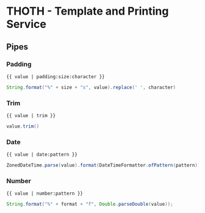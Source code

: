# THOTH - Template and Printing Service

## Pipes
### Padding
```
{{ value | padding:size:character }}
```
```java
String.format("%" + size + "s", value).replace(' ', character)
```
### Trim
```
{{ value | trim }}
```
```java
value.trim()
```
### Date
```
{{ value | date:pattern }}
```
```java
ZonedDateTime.parse(value).format(DateTimeFormatter.ofPattern(pattern));
```
### Number
```
{{ value | number:pattern }}
```
```java
String.format("%" + format + "f", Double.parseDouble(value));
```